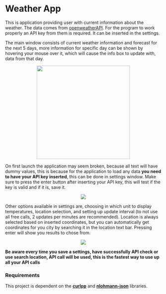 # Weather App

This is application providing user with current information about the weather. 
The data comes from [openweatherAPI](https://openweathermap.org/api). For the program to work properly an
API key from them is required. It can be inserted in the settings.

The main window consists of current weather information and forecast for the next 5 days, more information
for specific day can be shown by hovering your mouse over it, which will cause the info box to update with,
data from that day. 



<p align="center">
  <img src="https://i.imgur.com/nIZ3KdG.png" height="300"/>
</p>


On first launch the application may seem broken, because all text will have dummy values, this is because for the
application to load any data **you need to have your API key inserted**, this can be done in settings window. 
Make sure to press the enter button after inserting your API key, this will test if the key is valid and if it is, 
save it. 

<p align="center">
<img src="https://i.imgur.com/LOzdMer.png">
</p>

Other options available in settings are, choosing in which unit to display temperatures, location selection, and 
setting up update interval (to not use all free calls, 2 updates per minutes are recommended). Location is always selected
based on inserted coordinates, but you can automatically get coordinates for you city by searching it in the location
text bar. Pressing enter will show you results to chose from. 


<p align="center">
<img src="https://i.imgur.com/9vvtXDd.png">
</p>

**Be aware every time you save a settings, have successfully API check or use search location, API call will be used, this is the fastest way to use up all your API calls**

### Requirements 
This project is dependent on the [**curlpp**](http://www.curlpp.org/) and [**nlohmann-json**](https://github.com/nlohmann/json#implicit-conversions) libraries.



